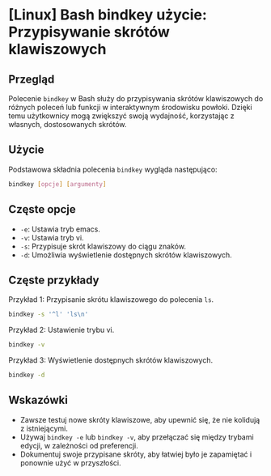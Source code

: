 # [Linux] Bash bindkey użycie: Przypisywanie skrótów klawiszowych

## Przegląd
Polecenie `bindkey` w Bash służy do przypisywania skrótów klawiszowych do różnych poleceń lub funkcji w interaktywnym środowisku powłoki. Dzięki temu użytkownicy mogą zwiększyć swoją wydajność, korzystając z własnych, dostosowanych skrótów.

## Użycie
Podstawowa składnia polecenia `bindkey` wygląda następująco:

```bash
bindkey [opcje] [argumenty]
```

## Częste opcje
- `-e`: Ustawia tryb emacs.
- `-v`: Ustawia tryb vi.
- `-s`: Przypisuje skrót klawiszowy do ciągu znaków.
- `-d`: Umożliwia wyświetlenie dostępnych skrótów klawiszowych.

## Częste przykłady
Przykład 1: Przypisanie skrótu klawiszowego do polecenia `ls`.

```bash
bindkey -s '^l' 'ls\n'
```

Przykład 2: Ustawienie trybu vi.

```bash
bindkey -v
```

Przykład 3: Wyświetlenie dostępnych skrótów klawiszowych.

```bash
bindkey -d
```

## Wskazówki
- Zawsze testuj nowe skróty klawiszowe, aby upewnić się, że nie kolidują z istniejącymi.
- Używaj `bindkey -e` lub `bindkey -v`, aby przełączać się między trybami edycji, w zależności od preferencji.
- Dokumentuj swoje przypisane skróty, aby łatwiej było je zapamiętać i ponownie użyć w przyszłości.